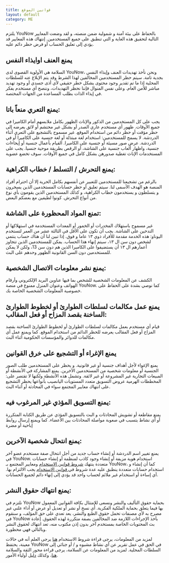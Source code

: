 ```yaml
---
title: قوانين الموقع
layout: default
category: ME
---
```

يلتزم YouNow بالحفاظ على بيئة آمنة و شمولية ضمن منصته، و لقد وضعت المعايير التالية لتحقيق هذه الغاية و التي تنطبق على جميع المستخدمين. إنتهاك هذه المعايير قد يؤدي إلى تعليق الحساب أو فرض حظر دائم عليه.

## يمنع العنف اوايذاء النفس

السلامة هي الأولوية القصوى لدى YouNow، ونحن نأخذ تهديدات العنف وإيذاء النفس بجدية تامة. سيتم حظر المستخدمين المخالفين لهذا الشرط وقد يتم الإبلاغ عنه للسلطات المحلية إذا ما تم تقدير وجود محتوى يشكل خطر حقيقي لأي أذى جسدي أو وجود تهديد مباشر للأمن العام. وعلى نفس المنوال فإننا نحظر التهديدات، وننصح أي مستخدم يفكر في إيذاء الذات بطلب المساعدة من الجهات المختصة. 

## يمنع التعري منعاً باتا:

يجب على كل المستخدمين من الذكور والإناث الظهور بكامل ملابسهم أمام الكاميرا في جميع الأوقات. ظهور أي مستخدم عاري الصدر أو بشكل غير محتشم أو لائق يعرضه إلى حظر مؤقت أو حظر دائم من استخدام الموقع.
غير مسموح بالتشجيع على التعري أثناء الدردشة.
لا يسمح للمستخدمين:
استخدام لغة مبتذلة  أو لغة جنسية على الكاميرا أو في الدردشة.
عرض صور مسيئة أو جنسية على الكاميرا.
القيام بأعمال جنسية أو إيحاءات جنسية، واظهار ألعاب جنسية على الشاشة، أو الرقص بطريقة موحية جنسيا.
يجب على المستخدمات الإناث تغطية صدورهن بشكل كامل في جميع الأوقات. سوف تخضع عضوية 

## يمنع التحرش / التسلط / خطاب الكراهية:

بالرغم من تشجيعنا للمستخدمين للتعبير عن أنفسهم بكامل الحرية إلا أن احترام أفراد المنصة هو الهدف الأسمى لنا. سيتم تعليق أو حظر حسابات المستخدمين الذين يسخرون و يتسلطون و يستخدمون خطاب الكراهية، و كذلك المستخدمين الذين يقومون بأي نوع من أنواع التحرش. كونوا لطيفين مع بعضكم البعض. 

## تمنع المواد المحظورة على الشاشة: 

غير مسموح باستهلاك المخدرات أو الخمور أو المعدات المستخدمة في استهلاكها أو التدخين على الشاشة.
يجب أن تكون على الأقل في الثالثة عشر من العمر لتستخدم اليوناو:
هذه الخدمة مقدمة للأفراد ذوي ١٣ عاما و فوق. إذا تبين لنا أن هناك حساب ينتمي لشخص دون سن ال ١٣، سيتم إنهاء هذا الحساب. يمكن للمستخدمين الذين تتجاوز أعمارهم  ال ١٣ أن يستضيفوا على الكاميرا الذين هم دون سن 13، ولكن لا يمكن للمستخدمين دون السن القانونية  الظهور وحدهم على البث.

## يمنع نشر معلومات الاتصال الشخصية: 

الكشف عن المعلومات الشخصية للشخص بما فيها عناوين البريد الإلكتروني وأرقام الهواتف وعنوان المنزل ممنوع في منصة YouNow. كما نوصي بشدة على الحفاظ على خصوصية المعلومات الشخصية الخاصة بك.

## يمنع عمل مكالمات لسلطات الطوارئ أو لخطوط الطوارئ الساخنة بقصد المزاح أو فعل المقالب: 

قيام أي مستخدم بعمل مكالمات لسلطات الطوارئ أو لخطوط الطوارئ الساخنة بقصد المزاح أو فعل المقالب يعرضه للحظر الدائم من استخدام الموقع. كما ويمنع عمل أي مكالمات للدوائر والمؤسسات الحكومية أثناء البث.

## يمنع الإغراء أو التشجيع على خرق القوانين   

يمنع الإغواء لأجل أهداف جنسية أو غير قانونية. و يحظر على المستخدمين طلب الصور الجنسية أو معلومات شخصية من المستخدمين الآخرين.
يمنع المشاركة في الأنشطة أو المبيعات التجارية غير المشروعة أو غير لائقة. وتشمل هذه الأنشطة ولكنها لا تقتصر على: 
المخططات الهرمية
عروض التسويق متعدد المستويات
اليانصيب بأنواعها
يحظر التشجيع على انتهاك معايير المجتمع سواء في المحادثة أو أثناء البث.

## يمنع التسويق المؤذي غير المرغوب فيه:  

يمنع مقاطعة أو تشويش المحادثات و البث بالتسويق المؤذي عن طريق الكتابة المتكررة أو أي نشاط يتسبب في صعوبة مواصلة المحادثات بين الأعضاء. كما ويمنع إرسال روابط إباحية أو مضرة

## يمنع انتحال شخصية الآخرين:   

يمنع تغيير اسم الدردشة أو إنشاء حساب جديد من أجل انتحال صفة مستخدم عضو آخر في YouNow. استخدام هوية مزيفة أو إنشاء وجود كاذب لمنظمة أو إنشاء حسابات متعددة ينتهك [شروط قوانين الاستخدام](/policy/ar/terms)  ومعايير المجتمع بـ YouNow، كما أن إنشاء و استخدام حسابات متعددة ينطبق عليه عدة شروط في[ قوانين الاستخدام](/policy/ar/terms) يجب الالتزام بها. أي إساءة أو استخدام غير ملائم لحساب واحد قد يؤدي إلى إنهاء دائم لجميع الحسابات.  

## يمنع انتهاك حقوق النشر:   

نلتزم في YouNow بحماية حقوق التأليف والنشر ونسعى للإمتثال بكافة القوانين المعمول بها فيما يتعلق بحماية الملكية الفكرية. أي نسخ أو نشر أو تعديل أو عرض أو أداء علني غير مصرح به لأي مصنفات تحمل حقوق الطبع والنشر، يعد تعدي على حق المؤلف، و سنقوم في YouNow بأخذ الإجراءات اللازمة ضد المخالفين بصفة متكررة لهذه الحقوق. إعادة بث المحتويات الخاصة بمستخدم آخر بدون إذن مكتوب منه، تعد انتهاك لحقوق النشر وبالتالي فهي محظورة.



لمزيد من المعلومات، يرجى قراءة شروط الاستخدام [هنا](policy/ar/terms)
يرجى العلم أنه في حالات معينة، يحتفظ YouNow في الحق في عمل تقرير عن أي نشاط مشبوه و / أو جنائي إلى السلطات المحلية.
لمزيد من المعلومات عن السلامة، يرجى قراءة محور الثقة والسلامة [هنا](policy/ar/trust)، وكذلك [دليل](policy/en/parents) أولياء الأمور.
